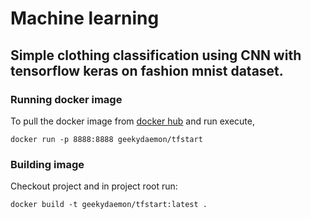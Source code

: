 # Machine learning

## Simple clothing classification using CNN with tensorflow keras on fashion mnist dataset.

### Running docker image
To pull the docker image from <a href="https://hub.docker.com/r/geekydaemon/tfstart">docker hub</a> 
and run execute,
```shell script
docker run -p 8888:8888 geekydaemon/tfstart
```

### Building image
Checkout project and in project root run:
```shell script
docker build -t geekydaemon/tfstart:latest .
```

